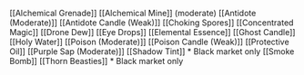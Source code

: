 [[Alchemical Grenade]]
[[Alchemical Mine]] (moderate)
[[Antidote (Moderate)]]
[[Antidote Candle (Weak)]]
[[Choking Spores]]
[[Concentrated Magic]]
[[Drone Dew]]
[[Eye Drops]]
[[Elemental Essence]]
[[Ghost Candle]]
[[Holy Water]]
[[Poison (Moderate)]]
[[Poison Candle (Weak)]]
[[Protective Oil]]
[[Purple Sap (Moderate)]]
[[Shadow Tint]] * Black market only
[[Smoke Bomb]]
[[Thorn Beasties]] * Black market only